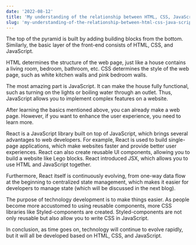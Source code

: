 ```yaml
---
date: '2022-08-12'
title: 'My understanding of the relationship between HTML, CSS, JavaScript and React'
slug: 'my-understanding-of-the-relationship-between-html-css-java-script-and-react'
---
```


The top of the pyramid is built by adding building blocks from the bottom. Similarly, the basic layer of the front-end consists of HTML, CSS, and JavaScript.

HTML determines the structure of the web page, just like a house contains a living room, bedroom, bathroom, etc.
CSS determines the style of the web page, such as white kitchen walls and pink bedroom walls.

The most amazing part is JavaScript. It can make the house fully functional, such as turning on the lights or boiling water through an outlet. Thus, JavaScript allows you to implement complex features on a website.

After learning the basics mentioned above, you can already make a web page. However, if you want to enhance the user experience, you need to learn more.

React is a JavaScript library built on top of JavaScript, which brings several advantages to web developers. For example, React is used to build single-page applications, which make websites faster and provide better user experiences. React can also create reusable UI components, allowing you to build a website like Lego blocks. React introduced JSX, which allows you to use HTML and JavaScript together.

Furthermore, React itself is continuously evolving, from one-way data flow at the beginning to centralized state management, which makes it easier for developers to manage state (which will be discussed in the next blog).

The purpose of technology development is to make things easier. As people become more accustomed to using reusable components, more CSS libraries like Styled-components are created. Styled-components are not only reusable but also allow you to write CSS in JavaScript.

In conclusion, as time goes on, technology will continue to evolve rapidly, but it will all be developed based on HTML, CSS, and JavaScript.
